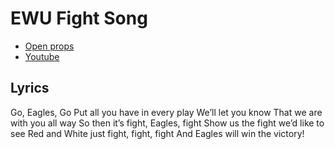 # EWU Fight Song

> 


* [Open props](https://open-props.style/)
* [Youtube](https://www.youtube.com/watch?v=h1BIRNVdugw)

## Lyrics 
Go, Eagles, Go
Put all you have in every play
We’ll let you know
That we are with you all way
So then it’s fight, Eagles, fight
Show us the fight we’d like to see
Red and White just fight, fight, fight
And Eagles will win the victory!
